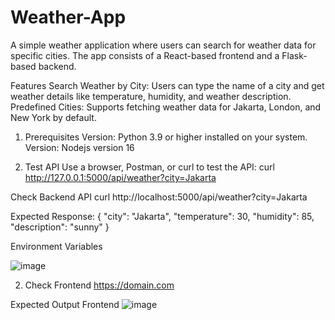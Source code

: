 # Weather-App
A simple weather application where users can search for weather data for specific cities. The app consists of a React-based frontend and a Flask-based backend.

Features
Search Weather by City:
Users can type the name of a city and get weather details like temperature, humidity, and weather description.
Predefined Cities:
Supports fetching weather data for Jakarta, London, and New York by default.



1. Prerequisites
Version: Python 3.9 or higher installed on your system.
Version: Nodejs version 16

2. Test API
Use a browser, Postman, or curl to test the API:
curl http://127.0.0.1:5000/api/weather?city=Jakarta

Check Backend API
curl http://localhost:5000/api/weather?city=Jakarta


Expected Response:
{
    "city": "Jakarta",
    "temperature": 30,
    "humidity": 85,
    "description": "sunny"
}




Environment Variables 


![image](https://github.com/user-attachments/assets/0cf3f34d-84f3-4b92-bbfa-ee814d920200)



2. Check Frontend
https://domain.com

Expected Output Frontend
![image](https://github.com/user-attachments/assets/c4b8ed0c-5a42-4f3d-8c56-bfca4ae2e925)

